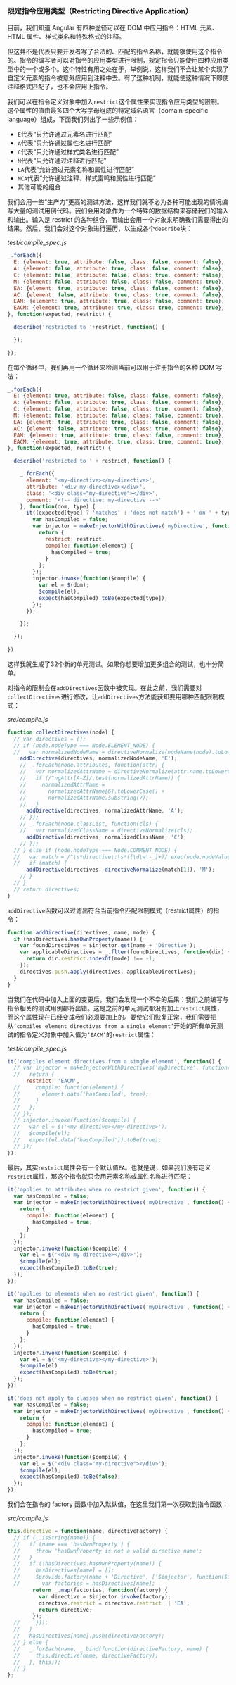 ### 限定指令应用类型（Restricting Directive Application）

目前，我们知道 Angular 有四种途径可以在 DOM 中应用指令：HTML 元素、HTML 属性、样式类名和特殊格式的注释。

但这并不是代表只要开发者写了合法的、匹配的指令名称，就能够使用这个指令的。指令的编写者可以对指令的应用类型进行限制，规定指令只能使用四种应用类型中的一个或多个。这个特性有用之处在于，举例说，这样我们不会让某个实现了自定义元素的指令被意外应用到注释中去。有了这种机制，就能使这种情况下即使注释格式匹配了，也不会应用上指令。

我们可以在指令定义对象中加入`restrict`这个属性来实现指令应用类型的限制。这个属性的值由最多四个大写字母组成的特定域名语言（domain-specific language）组成，下面我们列出了一些示例值：

- `E`代表“只允许通过元素名进行匹配”
- `A`代表“只允许通过属性名进行匹配”
- `C`代表“只允许通过样式类名进行匹配”
- `M`代表“只允许通过注释进行匹配”
- `EA`代表“允许通过元素名称和属性进行匹配”
- `MCA`代表“允许通过注释、样式雷鸣和属性进行匹配”
- 其他可能的组合

我们会用一些“生产力”更高的测试方法，这样我们就不必为各种可能出现的情况编写大量的测试用例代码。我们会用对象作为一个特殊的数据结构来存储我们的输入和输出。输入是 restrict 的各种组合，而输出会用一个对象来明确我们需要得出的结果。然后，我们会对这个对象进行遍历，以生成各个`describe`块：

_test/compile_spec.js_

```js
_.forEach({
  E: {element: true, attribute: false, class: false, comment: false},
  A: {element: false, attribute: true, class: false, comment: false},
  C: {element: false, attribute: false, class: true, comment: false},
  M: {element: false, attribute: false, class: false, comment: true},
  EA: {element: true, attribute: true, class: false, comment: false},
  AC: {element: false, attribute: true, class: true, comment: false},
  EAM: {element: true, attribute: true, class: false, comment: true},
  EACM: {element: true, attribute: true, class: true, comment: true},
}, function(expected, restrict) {

  describe('restricted to '+restrict, function() {

  });
  
});
```

在每个循环中，我们再用一个循环来检测当前可以用于注册指令的各种 DOM 写法：

```js
_.forEach({
  E: {element: true, attribute: false, class: false, comment: false},
  A: {element: false, attribute: true, class: false, comment: false},
  C: {element: false, attribute: false, class: true, comment: false},
  M: {element: false, attribute: false, class: false, comment: true},
  EA: {element: true, attribute: true, class: false, comment: false},
  AC: {element: false, attribute: true, class: true, comment: false},
  EAM: {element: true, attribute: true, class: false, comment: true},
  EACM: {element: true, attribute: true, class: true, comment: true},
}, function(expected, restrict) {

  describe('restricted to ' + restrict, function() {

    _.forEach({
      element: '<my-directive></my-directive>',
      attribute: '<div my-directive></div>',
      class: '<div class="my-directive"></div>',
      comment: '<!-- directive: my-directive -->'
    }, function(dom, type) {
      it((expected[type] ? 'matches' : 'does not match') + ' on ' + type, function() {
        var hasCompiled = false;
        var injector = makeInjectorWithDirectives('myDirective', function() {
          return {
            restrict: restrict,
            compile: function(element) {
              hasCompiled = true;
            }
          };
        });
        injector.invoke(function($compile) {
          var el = $(dom);
          $compile(el);
          expect(hasCompiled).toBe(expected[type]);
        });
      });

    });

  });
  
})
```

这样我就生成了32个新的单元测试。如果你想要增加更多组合的测试，也十分简单。

对指令的限制会在`addDirectives`函数中被实现。在此之前，我们需要对`collectDirectives`进行修改，让`addDirectives`方法能获知要用哪种匹配限制模式：

_src/compile.js_

```js
function collectDirectives(node) {
  // var directives = [];
  // if (node.nodeType === Node.ELEMENT_NODE) {
  //   var normalizedNodeName = directiveNormalize(nodeName(node).toLowerCase());
    addDirective(directives, normalizedNodeName, 'E');
    // _.forEach(node.attributes, function(attr) {
    //   var normalizedAttrName = directiveNormalize(attr.name.toLowerCase());
    //   if (/^ngAttr[A-Z]/.test(normalizedAttrName)) {
    //     normalizedAttrName =
    //       normalizedAttrName[6].toLowerCase() +
    //       normalizedAttrName.substring(7);
    //   }
      addDirective(directives, normalizedAttrName, 'A');
    // });
    // _.forEach(node.classList, function(cls) {
    //   var normalizedClassName = directiveNormalize(cls);
      addDirective(directives, normalizedClassName, 'C');
    // });
  // } else if (node.nodeType === Node.COMMENT_NODE) {
  //   var match = /^\s*directive\:\s*([\d\w\-_]+)/.exec(node.nodeValue);
  //   if (match) {
      addDirective(directives, directiveNormalize(match[1]), 'M');
    // }
  // }
  // return directives;
}
```

`addDirective`函数可以过滤出符合当前指令匹配限制模式（restrict属性）的指令：

```js
function addDirective(directives, name, mode) {
  if (hasDirectives.hasOwnProperty(name)) {
    var foundDirectives = $injector.get(name + 'Directive');
    var applicableDirectives = _.flter(foundDirectives, function(dir) {
      return dir.restrict.indexOf(mode) !== -1;
    });
    directives.push.apply(directives, applicableDirectives);
  }
}
```

当我们在代码中加入上面的变更后，我们会发现一个不幸的后果：我们之前编写与指令相关的测试用例都将出错。这是之前的单元测试都没有加上`restrict`属性，而这个属性现在已经变成我们必须要加上的。要使它们恢复正常，我们需要把从`‘compiles element directives from a single element’`开始的所有单元测试的指令定义对象中加入值为`‘EACM’`的`restrict`属性：

_test/compile_spec.js_

```js
it('compiles element directives from a single element', function() {
  // var injector = makeInjectorWithDirectives('myDirective', function() {
  //   return {
      restrict: 'EACM',
  //     compile: function(element) {
  //       element.data('hasCompiled', true);
  //     }
  //   };
  // });
  // injector.invoke(function($compile) {
  //   var el = $('<my-directive></my-directive>');
  //   $compile(el);
  //   expect(el.data('hasCompiled')).toBe(true);
  // });
});
```

最后，其实`restrict`属性会有一个默认值`EA`。也就是说，如果我们没有定义`restrict`属性，那这个指令就只会用元素名称或属性名称进行匹配：

```js
it('applies to attributes when no restrict given', function() {
  var hasCompiled = false;
  var injector = makeInjectorWithDirectives('myDirective', function() {
    return {
      compile: function(element) {
        hasCompiled = true;
      }
    };
  });
  injector.invoke(function($compile) {
    var el = $('<div my-directive></div>');
    $compile(el);
    expect(hasCompiled).toBe(true);
  });
});

it('applies to elements when no restrict given', function() {
  var hasCompiled = false;
  var injector = makeInjectorWithDirectives('myDirective', function() {
    return {
      compile: function(element) {
        hasCompiled = true;
      }
    };
  });
  injector.invoke(function($compile) {
    var el = $('<my-directive></my-directive>');
    $compile(el)
    expect(hasCompiled).toBe(true);
  });
});

it('does not apply to classes when no restrict given', function() {
  var hasCompiled = false;
  var injector = makeInjectorWithDirectives('myDirective', function() {
    return {
      compile: function(element) {
        hasCompiled = true;
      }
    };
  });
  injector.invoke(function($compile) {
    var el = $('<div class="my-directive"></div>');
    $compile(el);
    expect(hasCompiled).toBe(false);
  });
});
```

我们会在指令的 factory 函数中加入默认值，在这里我们第一次获取到指令函数：

_src/compile.js_

```js
this.directive = function(name, directiveFactory) {
  // if (_.isString(name)) {
  //   if (name === 'hasOwnProperty') {
  //     throw 'hasOwnProperty is not a valid directive name';
  //   }
  //   if (!hasDirectives.hasOwnProperty(name)) {
  //     hasDirectives[name] = [];
  //     $provide.factory(name + 'Directive', ['$injector', function($injector) {
  //       var factories = hasDirectives[name];
        return _.map(factories, function(factory) {
          var directive = $injector.invoke(factory);
          directive.restrict = directive.restrict || 'EA';
          return directive;
        });
  //     }]);
  //   }
  //   hasDirectives[name].push(directiveFactory);
  // } else {
  //   _.forEach(name, _.bind(function(directiveFactory, name) {
  //     this.directive(name, directiveFactory);
  //   }, this));
  // }
};
```


